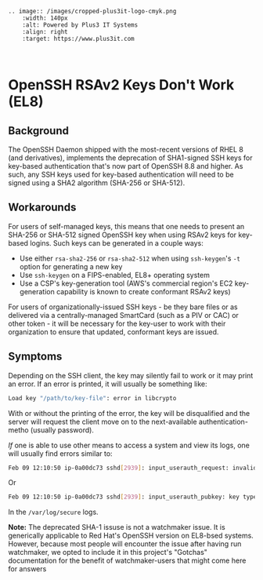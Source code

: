 ```{eval-rst}
.. image:: /images/cropped-plus3it-logo-cmyk.png
    :width: 140px
    :alt: Powered by Plus3 IT Systems
    :align: right
    :target: https://www.plus3it.com
```
<br>

# OpenSSH RSAv2 Keys Don't Work (EL8)

## Background

The OpenSSH Daemon shipped with the most-recent versions of RHEL 8 (and derivatives), implements the deprecation of SHA1-signed SSH keys for key-based authentication that's now part of OpenSSH 8.8 and higher. As such, any SSH keys used for key-based authentication will need to be signed using a SHA2 algorithm (SHA-256 or SHA-512).

## Workarounds

For users of self-managed keys, this means that one needs to present an SHA-256 or SHA-512 signed OpenSSH key when using RSAv2 keys for key-based logins. Such keys can be generated in a couple ways:

* Use either `rsa-sha2-256` or `rsa-sha2-512` when using `ssh-keygen`'s `-t` option for generating a new key
* Use `ssh-keygen` on a FIPS-enabled, EL8+ operating system
* Use a CSP's key-generation tool (AWS's commercial region's EC2 key-generation capability is known to create conformant RSAv2 keys)

For users of organizationally-issued SSH keys - be they bare files or as delivered via a centrally-managed SmartCard (such as a PIV or CAC) or other token - it will be necessary for the key-user to work with their organization to ensure that updated, conformant keys are issued.

## Symptoms

Depending on the SSH client, the key may silently fail to work or it may print an error. If an error is printed, it will usually be something like:

```bash
Load key "/path/to/key-file": error in libcrypto
```

With or without the printing of the error, the key will be disqualified and the server will request the client move on to the next-available authentication-metho (usually password).

_If_ one is able to use other means to access a system and view its logs, one will usually find errors similar to:

```bash
Feb 09 12:10:50 ip-0a00dc73 sshd[2939]: input_userauth_request: invalid user ec2-user [preauth]
```

Or

```bash
Feb 09 12:10:50 ip-0a00dc73 sshd[2939]: input_userauth_pubkey: key type ssh-rsa not in PubkeyAcceptedKeyTypes [preauth]
```

In the `/var/log/secure` logs.



**Note:** The deprecated SHA-1 issuse is not a watchmaker issue. It is generically applicable to Red Hat's OpenSSH version on EL8-bsed systems. However, because most people will encounter the issue after having run watchmaker, we opted to include it in this project's "Gotchas" documentation for the benefit of watchmaker-users that might come here for answers
